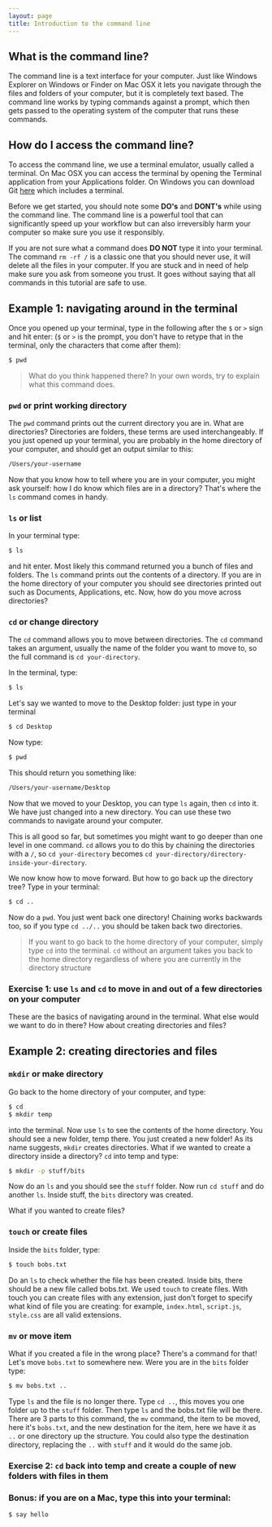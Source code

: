 ```yaml
---
layout: page
title: Introduction to the command line
---
```


## What is the command line?

The command line is a text interface for your computer. Just like Windows Explorer on Windows or Finder on Mac OSX it lets you navigate through the files and folders of your computer, but it is completely text based. The command line works by typing commands against a prompt, which then gets passed to the operating system of the computer that runs these commands.

## How do I access the command line?

To access the command line, we use a terminal emulator, usually called a terminal. On Mac OSX you can access the terminal by opening the Terminal application from your Applications folder. On Windows you can download Git [here](https://git-scm.com/download/win) which includes a terminal.

Before we get started, you should note some **DO's** and **DONT's** while using the command line. The command line is a powerful tool that can significantly speed up your workflow but can also irreversibly harm your computer so make sure you use it responsibly.

If you are not sure what a command does **DO NOT** type it into your terminal. The command `rm -rf /` is a classic one that you should never use, it will delete all the files in your computer. If you are stuck and in need of help make sure you ask from someone you trust. It goes without saying that all commands in this tutorial are safe to use.

## Example 1: navigating around in the terminal

Once you opened up your terminal, type in the following after the `$` or `>` sign and hit enter: (`$` or `>` is the prompt, you don't have to retype that in the terminal, only the characters that come after them):

```bash
$ pwd
```

> What do you think happened there? In your own words, try to explain what this command does.

### `pwd` or print working directory

The `pwd` command prints out the current directory you are in. What are directories? Directories are folders, these terms are used interchangeably. If you just opened up your terminal, you are probably in the home directory of your computer, and should get an output similar to this:

```bash
/Users/your-username
```

Now that you know how to tell where you are in your computer, you might ask yourself: how I do know which files are in a directory? That's where the `ls` command comes in handy.

### `ls` or list

In your terminal type:

```bash
$ ls
```

and hit enter. Most likely this command returned you a bunch of files and folders. The `ls` command prints out the contents of a directory. If you are in the home directory of your computer you should see directories printed out such as Documents, Applications, etc. Now, how do you move across directories?

### `cd` or change directory

The `cd` command allows you to move between directories. The `cd` command takes an argument, usually the name of the folder you want to move to, so the full command is `cd your-directory`.

In the terminal, type:

```bash
$ ls
```

Let's say we wanted to move to the Desktop folder: just type in your terminal

```bash
$ cd Desktop
```

Now type:

```bash
$ pwd
```

This should return you something like:

```bash
/Users/your-username/Desktop
```

Now that we moved to your Desktop, you can type `ls` again, then `cd` into it. We have just changed into a new directory. You can use these two commands to navigate around your computer.

This is all good so far, but sometimes you might want to go deeper than one level in one command. `cd` allows you to do this by chaining the directories with a `/`, so `cd your-directory` becomes `cd your-directory/directory-inside-your-directory`.

We now know how to move forward. But how to go back up the directory tree? Type in your terminal:

```bash
$ cd ..
```

Now do a `pwd`. You just went back one directory! Chaining works backwards too, so if you type `cd ../..` you should be taken back two directories.

> If you want to go back to the home directory of your computer, simply type `cd` into the terminal. `cd` without an argument takes you back to the home directory regardless of where you are currently in the directory structure

### Exercise 1: use `ls` and `cd` to move in and out of a few directories on your computer

These are the basics of navigating around in the terminal. What else would we want to do in there? How about creating directories and files?

## Example 2: creating directories and files

### `mkdir` or make directory

Go back to the home directory of your computer, and type:

```bash
$ cd
$ mkdir temp
```

into the terminal. Now use `ls` to see the contents of the home directory. You should see a new folder, temp there. You just created a new folder! As its name suggests, `mkdir` creates directories. What if we wanted to create a directory inside a directory? `cd` into temp and type:

```bash
$ mkdir -p stuff/bits
```

Now do an `ls` and you should see the `stuff` folder. Now run `cd stuff` and do another `ls`. Inside stuff, the `bits` directory was created. 

What if you wanted to create files?

### `touch` or create files 

Inside the `bits` folder, type:

```bash
$ touch bobs.txt
```

Do an `ls` to check whether the file has been created. Inside bits, there should be a new file called bobs.txt. We used `touch` to create files. With touch you can create files with any extension, just don't forget to specify what kind of file you are creating: for example, `index.html`, `script.js`, `style.css` are all valid extensions. 

### `mv` or move item

What if you created a file in the wrong place? There's a command for that! Let's move `bobs.txt` to somewhere new. Were you are in the `bits` folder type:

```bash
$ mv bobs.txt ..
```

Type `ls` and the file is no longer there. Type `cd ..`, this moves you one folder up to the `stuff` folder.  Then type `ls` and the bobs.txt file will be there. There are 3 parts to this command, the `mv` command, the item to be moved, here it's `bobs.txt`, and the new destination for the item, here we have it as `..` or one directory up the structure. You could also type the destination directory, replacing the `..` with `stuff` and it would do the same job.

### Exercise 2: `cd` back into temp and create a couple of new folders with files in them

### Bonus: if you are on a Mac, type this into your terminal:

```bash
$ say hello
```
